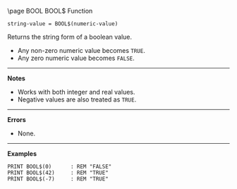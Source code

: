\page BOOL BOOL$ Function

```basic
string-value = BOOL$(numeric-value)
```

Returns the string form of a boolean value.

* Any non-zero numeric value becomes `TRUE`.
* Any zero numeric value becomes `FALSE`.

---

**Notes**

* Works with both integer and real values.
* Negative values are also treated as `TRUE`.

---

**Errors**

* None.

---

**Examples**

```basic
PRINT BOOL$(0)      : REM "FALSE"
PRINT BOOL$(42)     : REM "TRUE"
PRINT BOOL$(-7)     : REM "TRUE"
```


